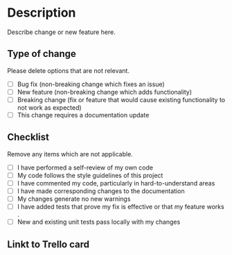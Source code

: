 # Description

Describe change or new feature here.

## Type of change

Please delete options that are not relevant.

- [ ] Bug fix (non-breaking change which fixes an issue)
- [ ] New feature (non-breaking change which adds functionality)
- [ ] Breaking change (fix or feature that would cause existing functionality to not work as expected)
- [ ] This change requires a documentation update

## Checklist

Remove any items which are not applicable.

- [ ] I have performed a self-review of my own code
- [ ] My code follows the style guidelines of this project
- [ ] I have commented my code, particularly in hard-to-understand areas
- [ ] I have made corresponding changes to the documentation
- [ ] My changes generate no new warnings
- [ ] I have added tests that prove my fix is effective or that my feature works .
- [ ] New and existing unit tests pass locally with my changes

## Linkt to Trello card
